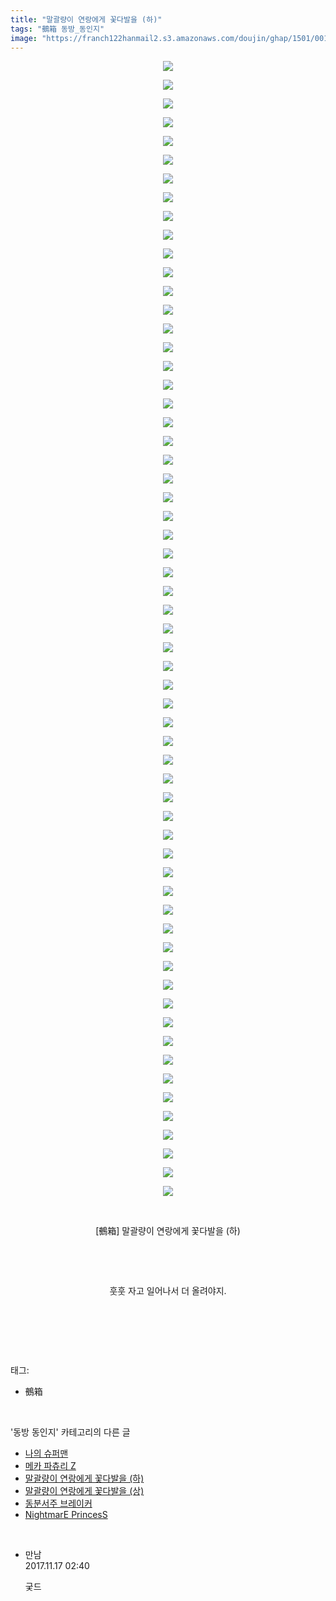 ```yaml
---
title: "말괄량이 연랑에게 꽃다발을 (하)"
tags: "鵺箱 동방_동인지"
image: "https://franch122hanmail2.s3.amazonaws.com/doujin/ghap/1501/001.jpg"
---
```

<div class="article">
<p style="text-align: center; clear: none; float: none;"><img src="{{ site.imgserver6 }}/ghap/1501/001.jpg"/></p>
<p style="text-align: center; clear: none; float: none;"><img src="{{ site.imgserver6 }}/ghap/1501/002.jpg"/></p>
<p style="text-align: center; clear: none; float: none;"><img src="{{ site.imgserver6 }}/ghap/1501/003.jpg"/></p>
<p style="text-align: center; clear: none; float: none;"><img src="{{ site.imgserver6 }}/ghap/1501/004.jpg"/></p>
<p style="text-align: center; clear: none; float: none;"><img src="{{ site.imgserver6 }}/ghap/1501/005.jpg"/></p>
<p style="text-align: center; clear: none; float: none;"><img src="{{ site.imgserver6 }}/ghap/1501/006.jpg"/></p>
<p style="text-align: center; clear: none; float: none;"><img src="{{ site.imgserver6 }}/ghap/1501/007.jpg"/></p>
<p style="text-align: center; clear: none; float: none;"><img src="{{ site.imgserver6 }}/ghap/1501/008.jpg"/></p>
<p style="text-align: center; clear: none; float: none;"><img src="{{ site.imgserver6 }}/ghap/1501/009.jpg"/></p>
<p style="text-align: center; clear: none; float: none;"><img src="{{ site.imgserver6 }}/ghap/1501/010.jpg"/></p>
<p style="text-align: center; clear: none; float: none;"><img src="{{ site.imgserver6 }}/ghap/1501/011.jpg"/></p>
<p style="text-align: center; clear: none; float: none;"><img src="{{ site.imgserver6 }}/ghap/1501/012.jpg"/></p>
<p style="text-align: center; clear: none; float: none;"><img src="{{ site.imgserver6 }}/ghap/1501/013.jpg"/></p>
<p style="text-align: center; clear: none; float: none;"><img src="{{ site.imgserver6 }}/ghap/1501/014.jpg"/></p>
<p style="text-align: center; clear: none; float: none;"><img src="{{ site.imgserver6 }}/ghap/1501/015.jpg"/></p>
<p style="text-align: center; clear: none; float: none;"><img src="{{ site.imgserver6 }}/ghap/1501/016.jpg"/></p>
<p style="text-align: center; clear: none; float: none;"><img src="{{ site.imgserver6 }}/ghap/1501/017.jpg"/></p>
<p style="text-align: center; clear: none; float: none;"><img src="{{ site.imgserver6 }}/ghap/1501/018.jpg"/></p>
<p style="text-align: center; clear: none; float: none;"><img src="{{ site.imgserver6 }}/ghap/1501/019.jpg"/></p>
<p style="text-align: center; clear: none; float: none;"><img src="{{ site.imgserver6 }}/ghap/1501/020.jpg"/></p>
<p style="text-align: center; clear: none; float: none;"><img src="{{ site.imgserver6 }}/ghap/1501/021.jpg"/></p>
<p style="text-align: center; clear: none; float: none;"><img src="{{ site.imgserver6 }}/ghap/1501/022.jpg"/></p>
<p style="text-align: center; clear: none; float: none;"><img src="{{ site.imgserver6 }}/ghap/1501/023.jpg"/></p>
<p style="text-align: center; clear: none; float: none;"><img src="{{ site.imgserver6 }}/ghap/1501/024.jpg"/></p>
<p style="text-align: center; clear: none; float: none;"><img src="{{ site.imgserver6 }}/ghap/1501/025.jpg"/></p>
<p style="text-align: center; clear: none; float: none;"><img src="{{ site.imgserver6 }}/ghap/1501/026.jpg"/></p>
<p style="text-align: center; clear: none; float: none;"><img src="{{ site.imgserver6 }}/ghap/1501/027.jpg"/></p>
<p style="text-align: center; clear: none; float: none;"><img src="{{ site.imgserver6 }}/ghap/1501/028.jpg"/></p>
<p style="text-align: center; clear: none; float: none;"><img src="{{ site.imgserver6 }}/ghap/1501/029.jpg"/></p>
<p style="text-align: center; clear: none; float: none;"><img src="{{ site.imgserver6 }}/ghap/1501/030.jpg"/></p>
<p style="text-align: center; clear: none; float: none;"><img src="{{ site.imgserver6 }}/ghap/1501/031.jpg"/></p>
<p style="text-align: center; clear: none; float: none;"><img src="{{ site.imgserver6 }}/ghap/1501/032.jpg"/></p>
<p style="text-align: center; clear: none; float: none;"><img src="{{ site.imgserver6 }}/ghap/1501/033.jpg"/></p>
<p style="text-align: center; clear: none; float: none;"><img src="{{ site.imgserver6 }}/ghap/1501/034.jpg"/></p>
<p style="text-align: center; clear: none; float: none;"><img src="{{ site.imgserver6 }}/ghap/1501/035.jpg"/></p>
<p style="text-align: center; clear: none; float: none;"><img src="{{ site.imgserver6 }}/ghap/1501/036.jpg"/></p>
<p style="text-align: center; clear: none; float: none;"><img src="{{ site.imgserver6 }}/ghap/1501/037.jpg"/></p>
<p style="text-align: center; clear: none; float: none;"><img src="{{ site.imgserver6 }}/ghap/1501/038.jpg"/></p>
<p style="text-align: center; clear: none; float: none;"><img src="{{ site.imgserver6 }}/ghap/1501/039.jpg"/></p>
<p style="text-align: center; clear: none; float: none;"><img src="{{ site.imgserver6 }}/ghap/1501/040.jpg"/></p>
<p style="text-align: center; clear: none; float: none;"><img src="{{ site.imgserver6 }}/ghap/1501/041.jpg"/></p>
<p style="text-align: center; clear: none; float: none;"><img src="{{ site.imgserver6 }}/ghap/1501/042.jpg"/></p>
<p style="text-align: center; clear: none; float: none;"><img src="{{ site.imgserver6 }}/ghap/1501/043.jpg"/></p>
<p style="text-align: center; clear: none; float: none;"><img src="{{ site.imgserver6 }}/ghap/1501/044.jpg"/></p>
<p style="text-align: center; clear: none; float: none;"><img src="{{ site.imgserver6 }}/ghap/1501/045.jpg"/></p>
<p style="text-align: center; clear: none; float: none;"><img src="{{ site.imgserver6 }}/ghap/1501/046.jpg"/></p>
<p style="text-align: center; clear: none; float: none;"><img src="{{ site.imgserver6 }}/ghap/1501/047.jpg"/></p>
<p style="text-align: center; clear: none; float: none;"><img src="{{ site.imgserver6 }}/ghap/1501/048.jpg"/></p>
<p style="text-align: center; clear: none; float: none;"><img src="{{ site.imgserver6 }}/ghap/1501/049.jpg"/></p>
<p style="text-align: center; clear: none; float: none;"><img src="{{ site.imgserver6 }}/ghap/1501/050.jpg"/></p>
<p style="text-align: center; clear: none; float: none;"><img src="{{ site.imgserver6 }}/ghap/1501/051.jpg"/></p>
<p style="text-align: center; clear: none; float: none;"><img src="{{ site.imgserver6 }}/ghap/1501/052.jpg"/></p>
<p style="text-align: center; clear: none; float: none;"><img src="{{ site.imgserver6 }}/ghap/1501/053.jpg"/></p>
<p style="text-align: center; clear: none; float: none;"><img src="{{ site.imgserver6 }}/ghap/1501/054.jpg"/></p>
<p style="text-align: center; clear: none; float: none;"><img src="{{ site.imgserver6 }}/ghap/1501/055.jpg"/></p>
<p style="text-align: center; clear: none; float: none;"><img src="{{ site.imgserver6 }}/ghap/1501/056.jpg"/></p>
<p style="text-align: center; clear: none; float: none;"><img src="{{ site.imgserver6 }}/ghap/1501/057.jpg"/></p>
<p style="text-align: center; clear: none; float: none;"><img src="{{ site.imgserver6 }}/ghap/1501/058.jpg"/></p>
<p style="text-align: center; clear: none; float: none;"><img src="{{ site.imgserver6 }}/ghap/1501/059.jpg"/></p>
<p style="text-align: center; clear: none; float: none;"><img src="{{ site.imgserver6 }}/ghap/1501/060.jpg"/></p>
<p style="text-align: center; clear: none; float: none;"><img src="{{ site.imgserver6 }}/ghap/1501/061.jpg"/></p>
<p style="text-align: center; clear: none; float: none;"><br/></p>
<p style="text-align: center; clear: none; float: none;">[鵺箱] 말괄량이 연랑에게 꽃다발을 (하)</p>
<p style="text-align: center; clear: none; float: none;"><br/></p>
<p style="text-align: center; clear: none; float: none;"><br/></p>
<p style="text-align: center; clear: none; float: none;">훗훗 자고 일어나서 더 올려야지.</p>
<p style="text-align: center; clear: none; float: none;"><br/></p>
<p><br/></p>
</div><br/>
<div class="tagTrail">
<p>태그: </p>
<ul>
<li>鵺箱</li>
</ul>
</div><br/>
<div class="another">
<p>'동방 동인지' 카테고리의 다른 글</p>
<ul>
<li><a href="/ghap_1503">나의 슈퍼맨</a></li>
<li><a href="/ghap_1502">메카 파츄리 Z</a></li>
<li><a href="/ghap_1501">말괄량이 연랑에게 꽃다발을 (하)</a></li>
<li><a href="/ghap_1500">말괄량이 연랑에게 꽃다발을 (상)</a></li>
<li><a href="/ghap_1498">동분서주 브레이커</a></li>
<li><a href="/ghap_1497">NightmarE PrincesS</a></li>
</ul>
</div><br/>
<div class="cb_module cb_fluid">
<div class="cb_wrt cb_profile">
<div class="comment">
<ul>
<li class="cb_thumb_off" id="comment15131061">
<div class="cb_comment_area">
<div class="cb_info_area">
<div class="cb_section">
<span class="cb_nick_name">만남</span>
</div>
<div class="cb_section">
<span class="cb_date">2017.11.17 02:40 </span>
</div>
</div>
<div class="cb_dsc_comment">
<p class="cb_dsc">
											궂드
										</p>
</div>
</div></li>
</ul>
</div>
</div><!-- commentList close -->
</div><br/>
